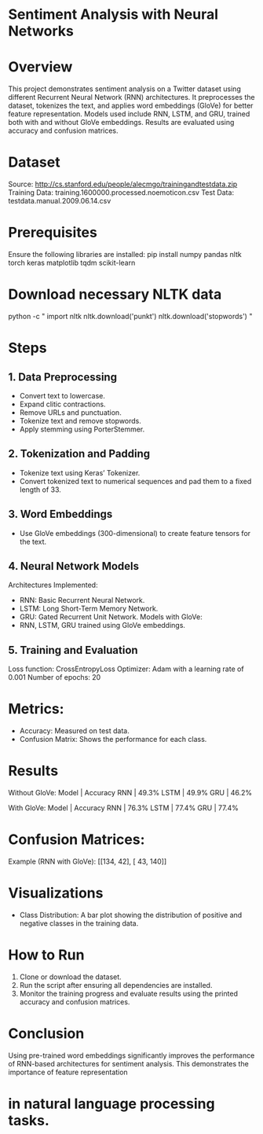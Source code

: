 # Sentiment Analysis with Neural Networks

# Overview
This project demonstrates sentiment analysis on a Twitter dataset using different Recurrent Neural Network (RNN) architectures.
It preprocesses the dataset, tokenizes the text, and applies word embeddings (GloVe) for better feature representation.
Models used include RNN, LSTM, and GRU, trained both with and without GloVe embeddings.
Results are evaluated using accuracy and confusion matrices.

# Dataset
Source: http://cs.stanford.edu/people/alecmgo/trainingandtestdata.zip
Training Data: training.1600000.processed.noemoticon.csv
Test Data: testdata.manual.2009.06.14.csv

# Prerequisites
Ensure the following libraries are installed:
pip install numpy pandas nltk torch keras matplotlib tqdm scikit-learn

# Download necessary NLTK data
python -c "
import nltk
nltk.download('punkt')
nltk.download('stopwords')
"

# Steps
## 1. Data Preprocessing
- Convert text to lowercase.
- Expand clitic contractions.
- Remove URLs and punctuation.
- Tokenize text and remove stopwords.
- Apply stemming using PorterStemmer.

## 2. Tokenization and Padding
- Tokenize text using Keras’ Tokenizer.
- Convert tokenized text to numerical sequences and pad them to a fixed length of 33.

## 3. Word Embeddings
- Use GloVe embeddings (300-dimensional) to create feature tensors for the text.

## 4. Neural Network Models
Architectures Implemented:
- RNN: Basic Recurrent Neural Network.
- LSTM: Long Short-Term Memory Network.
- GRU: Gated Recurrent Unit Network.
Models with GloVe:
- RNN, LSTM, GRU trained using GloVe embeddings.

## 5. Training and Evaluation
Loss function: CrossEntropyLoss
Optimizer: Adam with a learning rate of 0.001
Number of epochs: 20

# Metrics:
- Accuracy: Measured on test data.
- Confusion Matrix: Shows the performance for each class.

# Results
Without GloVe:
Model | Accuracy
RNN   | 49.3%
LSTM  | 49.9%
GRU   | 46.2%

With GloVe:
Model | Accuracy
RNN   | 76.3%
LSTM  | 77.4%
GRU   | 77.4%

# Confusion Matrices:
Example (RNN with GloVe):
[[134,  42],
[ 43, 140]]

# Visualizations
- Class Distribution: A bar plot showing the distribution of positive and negative classes in the training data.

# How to Run
1. Clone or download the dataset.
2. Run the script after ensuring all dependencies are installed.
3. Monitor the training progress and evaluate results using the printed accuracy and confusion matrices.

# Conclusion
Using pre-trained word embeddings significantly improves the performance of RNN-based architectures for sentiment analysis.
This demonstrates the importance of feature representation
# in natural language processing tasks.

